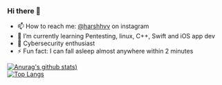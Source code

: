 ### Hi there 👋
- 📫 How to reach me: [@harshhvv](https://www.instagram.com/harshhvv/)  on instagram
- 🌱 I’m currently learning Pentesting, linux, C++, Swift and iOS app dev
- 🔭 Cybersecurity enthusiast
- ⚡ Fun fact: I can fall asleep almost anywhere within 2 minutes

[![Anurag's github stats](https://github-readme-stats.vercel.app/api?username=harshhvv&show_icons=true&theme=omni&count_private=true))](https://github.com/anuraghazra/github-readme-stats)   
[![Top Langs](https://github-readme-stats.vercel.app/api/top-langs/?username=harshhvv&show_icons=true&theme=omni&layout=compact)](https://github.com/anuraghazra/github-readme-stats)

<!--
**harshhvv/harshhvv** is a ✨ _special_ ✨ repository because its `README.md` (this file) appears on your GitHub profile.

Here are some ideas to get you started:

- 🔭 I’m currently working on ...
- 🌱 I’m currently learning ...
- 👯 I’m looking to collaborate on ...
- 🤔 I’m looking for help with ...
- 💬 Ask me about ...
- 📫 How to reach me: ...
- 😄 Pronouns: ...
- ⚡ Fun fact: ...
-->
